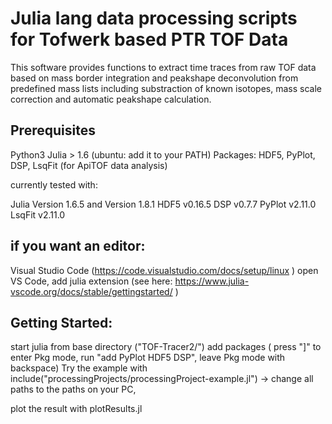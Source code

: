 # Julia lang data processing scripts for Tofwerk based PTR TOF Data

This software provides functions to extract time traces from raw TOF data based on mass border integration and peakshape deconvolution from predefined mass lists including substraction of known isotopes, mass scale correction and automatic peakshape calculation.

## Prerequisites

Python3
Julia > 1.6 (ubuntu: add it to your PATH)
Packages: HDF5, PyPlot, DSP, LsqFit (for ApiTOF data analysis)

currently tested with:

Julia Version 1.6.5 and Version 1.8.1
HDF5 v0.16.5
DSP v0.7.7
PyPlot v2.11.0
LsqFit v2.11.0

## if you want an editor:
Visual Studio Code (https://code.visualstudio.com/docs/setup/linux )
open VS Code, add julia extension
(see here: https://www.julia-vscode.org/docs/stable/gettingstarted/ )

## Getting Started:

start julia from base directory ("TOF-Tracer2/")
add packages ( press "]" to enter Pkg mode, run "add PyPlot HDF5 DSP", leave Pkg mode with backspace)
Try the example with include("processingProjects/processingProject-example.jl") -> change all paths to the paths on your PC,


plot the result with plotResults.jl
